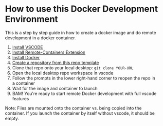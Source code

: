 # How to use this Docker Development Environment

This is a step by step guide in how to create a docker image and do remote development in a docker container.

1. [Install VSCODE](https://code.visualstudio.com/download)
2. [Install Remote-Containers Extension](https://marketplace.visualstudio.com/items?itemName=ms-vscode-remote.remote-containers)
3. [Install Docker](https://www.docker.com/products/docker-desktop)
4. [Create a repository from this repo template](https://help.github.com/en/articles/creating-a-repository-from-a-template)
5. Clone that repo onto your local desktop: `git clone YOUR-URL`
6. Open the local desktop repo workspace in vscode
7. Follow the prompts in the lower right-hand corner to reopen the repo in a container
8. Wait for the image and container to launch
9. BAM! You're ready to start remote Docker development with full vscode features

Note: Files are mounted onto the container vs. being copied into the container. If you launch the container by itself without vscode, it should be empty.

